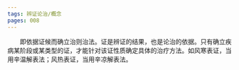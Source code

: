 ```yaml
---
tags: 辨证论治/概念
pages: 008
---
```

&emsp;&emsp;即依据证候而确立治则治法。证是辨证的结果，也是论治的依据。只有确立疾病某阶段或某类型的证，才能针对该证性质确定具体的治疗方法。如风寒表证，当用辛温解表法；风热表证，当用辛凉解表法。
